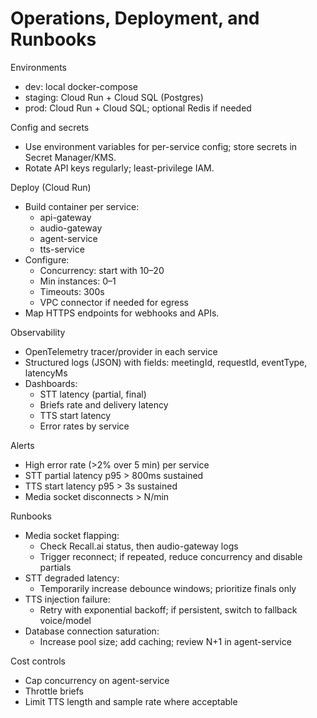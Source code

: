 # Operations, Deployment, and Runbooks

Environments
- dev: local docker-compose
- staging: Cloud Run + Cloud SQL (Postgres)
- prod: Cloud Run + Cloud SQL; optional Redis if needed

Config and secrets
- Use environment variables for per-service config; store secrets in Secret Manager/KMS.
- Rotate API keys regularly; least-privilege IAM.

Deploy (Cloud Run)
- Build container per service:
  - api-gateway
  - audio-gateway
  - agent-service
  - tts-service
- Configure:
  - Concurrency: start with 10–20
  - Min instances: 0–1
  - Timeouts: 300s
  - VPC connector if needed for egress
- Map HTTPS endpoints for webhooks and APIs.

Observability
- OpenTelemetry tracer/provider in each service
- Structured logs (JSON) with fields: meetingId, requestId, eventType, latencyMs
- Dashboards:
  - STT latency (partial, final)
  - Briefs rate and delivery latency
  - TTS start latency
  - Error rates by service

Alerts
- High error rate (>2% over 5 min) per service
- STT partial latency p95 > 800ms sustained
- TTS start latency p95 > 3s sustained
- Media socket disconnects > N/min

Runbooks
- Media socket flapping:
  - Check Recall.ai status, then audio-gateway logs
  - Trigger reconnect; if repeated, reduce concurrency and disable partials
- STT degraded latency:
  - Temporarily increase debounce windows; prioritize finals only
- TTS injection failure:
  - Retry with exponential backoff; if persistent, switch to fallback voice/model
- Database connection saturation:
  - Increase pool size; add caching; review N+1 in agent-service

Cost controls
- Cap concurrency on agent-service
- Throttle briefs
- Limit TTS length and sample rate where acceptable
